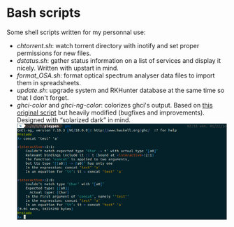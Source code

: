 # Bash scripts

Some shell scripts written for my personnal use:

* *chtorrent.sh*: watch torrent directory with inotify and set proper permissions for new files.
* *dstatus.sh*: gather status information on a list of services and display it nicely. Written with upstart in mind.
* *format_OSA.sh*: format optical spectrum analyser data files to import them in spreadsheets.
* *update.sh*: upgrade system and RKHunter database at the same time so that I don't forget.
* *ghci-color* and *ghci-ng-color*: colorizes ghci's output. Based on [this original script](https://github.com/rhysd/ghci-color) but heavily modified (bugfixes and improvements). Designed with “solarized dark” in mind. ![ghci-ng-color output in a solarized-dark themed gnome-terminal](media/gnc.png)